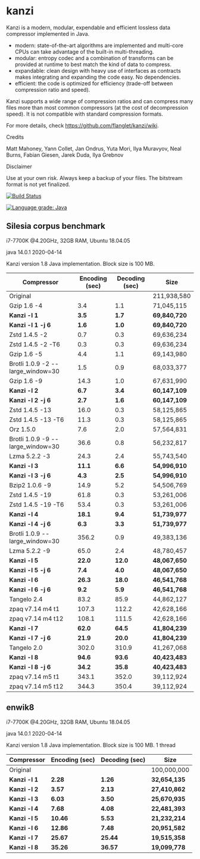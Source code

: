 kanzi
=====


Kanzi is a modern, modular, expendable and efficient lossless data compressor implemented in Java.

* modern: state-of-the-art algorithms are implemented and multi-core CPUs can take advantage of the built-in multi-threading.
* modular: entropy codec and a combination of transforms can be provided at runtime to best match the kind of data to compress.
* expandable: clean design with heavy use of interfaces as contracts makes integrating and expanding the code easy. No dependencies.
* efficient: the code is optimized for efficiency (trade-off between compression ratio and speed).

Kanzi supports a wide range of compression ratios and can compress many files more than most common compressors (at the cost of decompression speed).
It is not compatible with standard compression formats. 


For more details, check https://github.com/flanglet/kanzi/wiki.

Credits

Matt Mahoney,
Yann Collet,
Jan Ondrus,
Yuta Mori,
Ilya Muravyov,
Neal Burns,
Fabian Giesen,
Jarek Duda,
Ilya Grebnov

Disclaimer

Use at your own risk. Always keep a backup of your files. The bitstream format is not yet finalized.

[![Build Status](https://travis-ci.org/flanglet/kanzi.svg?branch=master)](https://travis-ci.org/flanglet/kanzi)

[![Language grade: Java](https://img.shields.io/lgtm/grade/java/g/flanglet/kanzi.svg?logo=lgtm&logoWidth=18)](https://lgtm.com/projects/g/flanglet/kanzi/context:java)

Silesia corpus benchmark
-------------------------

i7-7700K @4.20GHz, 32GB RAM, Ubuntu 18.04.05

java 14.0.1 2020-04-14

Kanzi version 1.8 Java implementation. Block size is 100 MB. 


|        Compressor               | Encoding (sec)  | Decoding (sec)  |    Size          |
|---------------------------------|-----------------|-----------------|------------------|
|Original     	                  |                 |                 |   211,938,580    |	
|Gzip 1.6	-4                      |        3.4      |       1.1       |    71,045,115    |        
|**Kanzi -l 1**                   |  	   **3.5** 	  |     **1.7**     |  **69,840,720**  |
|**Kanzi -l 1 -j 6**              |  	   **1.6** 	  |     **1.0**     |  **69,840,720**  |
|Zstd 1.4.5 -2                    |	       0.7      |       0.3       |    69,636,234    |
|Zstd 1.4.5 -2 -T6                |	       0.3      |       0.3       |    69,636,234    |
|Gzip 1.6	-5                      |        4.4      |       1.1       |    69,143,980    |        
|Brotli 1.0.9 -2 --large_window=30|        1.5      |       0.9       |    68,033,377    |
|Gzip 1.6	-9                      |       14.3      |       1.0       |    67,631,990    |        
|**Kanzi -l 2**                   |	     **6.7**	  |     **3.4**     |  **60,147,109**  |
|**Kanzi -l 2 -j 6**              |	     **2.7**	  |     **1.6**     |  **60,147,109**  |
|Zstd 1.4.5 -13                   |	      16.0      |       0.3       |    58,125,865    |
|Zstd 1.4.5 -13 -T6               |	      11.3      |       0.3       |    58,125,865    |
|Orz 1.5.0                        |	       7.6      |       2.0       |    57,564,831    |
|Brotli 1.0.9 -9 --large_window=30|       36.6      |       0.8       |    56,232,817    |
|Lzma 5.2.2 -3	                  |       24.3	    |       2.4       |    55,743,540    |
|**Kanzi -l 3**                   |	    **11.1**	  |     **6.6**     |  **54,996,910**  |
|**Kanzi -l 3 -j 6**              |	     **4.3**	  |     **2.5**     |  **54,996,910**  |
|Bzip2 1.0.6 -9	                  |       14.9      |       5.2       |    54,506,769	   |
|Zstd 1.4.5 -19	                  |       61.8      |       0.3       |    53,261,006    |
|Zstd 1.4.5 -19	-T6               |       53.4      |       0.3       |    53,261,006    |
|**Kanzi -l 4**                   |	    **18.1**	  |     **9.4**     |  **51,739,977**  |
|**Kanzi -l 4 -j 6**              |      **6.3**    |     **3.3**     |  **51,739,977**  |
|Brotli 1.0.9 --large_window=30   |      356.2	    |       0.9       |    49,383,136    |
|Lzma 5.2.2 -9                    |       65.0	    |       2.4       |    48,780,457    |
|**Kanzi -l 5**	                  |     **22.0**    |    **12.0**     |  **48,067,650**  |
|**Kanzi -l 5 -j 6**              |      **7.4**    |     **4.0**     |  **48,067,650**  |
|**Kanzi -l 6**                   |     **26.3**	  |    **18.0**     |  **46,541,768**  |
|**Kanzi -l 6 -j 6**              |      **9.2**	  |     **5.9**     |  **46,541,768**  |
|Tangelo 2.4	                    |       83.2      |      85.9       |    44,862,127    |
|zpaq v7.14 m4 t1                 |      107.3	    |     112.2       |    42,628,166    |
|zpaq v7.14 m4 t12                |      108.1	    |     111.5       |    42,628,166    |
|**Kanzi -l 7**                   |     **62.0**	  |    **64.5**     |  **41,804,239**  |
|**Kanzi -l 7 -j 6**              |     **21.9**	  |    **20.0**     |  **41,804,239**  |
|Tangelo 2.0	                    |      302.0    	|     310.9       |    41,267,068    |
|**Kanzi -l 8**                   |     **94.6**	  |    **93.6**     |  **40,423,483**  |
|**Kanzi -l 8 -j 6**              |     **34.2**	  |    **35.8**     |  **40,423,483**  |
|zpaq v7.14 m5 t1                 |	     343.1	    |     352.0       |    39,112,924    |
|zpaq v7.14 m5 t12                |	     344.3	    |     350.4       |    39,112,924    |


enwik8
-------

i7-7700K @4.20GHz, 32GB RAM, Ubuntu 18.04.05

java 14.0.1 2020-04-14

Kanzi version 1.8 Java implementation. Block size is 100 MB. 1 thread


|        Compressor           | Encoding (sec)  | Decoding (sec)  |    Size          |
|-----------------------------|-----------------|-----------------|------------------|
|Original     	              |                 |                 |   100,000,000    |	
|**Kanzi -l 1**               |  	  **2.28** 	  |    **1.26**     |  **32,654,135**  |
|**Kanzi -l 2**               |     **3.57**    |    **2.13**     |  **27,410,862**  |        
|**Kanzi -l 3**               |	    **6.03**    |    **3.50**     |  **25,670,935**  |
|**Kanzi -l 4**               |	    **7.68**	  |    **4.08**     |  **22,481,393**  |
|**Kanzi -l 5**               |	   **10.46**	  |    **5.53**     |  **21,232,214**  |
|**Kanzi -l 6**               |	   **12.86**	  |    **7.48**     |  **20,951,582**  |
|**Kanzi -l 7**               |	   **25.67**	  |   **25.44**     |  **19,515,358**  |
|**Kanzi -l 8**               |	   **35.26**	  |   **36.57**     |  **19,099,778**  |

